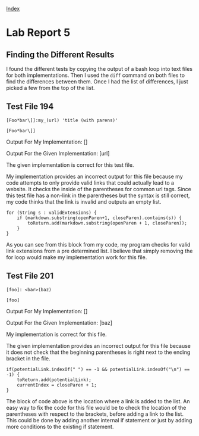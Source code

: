 [Index](https://jheidenr.github.io/cse15l-lab-reports)

# Lab Report 5

## Finding the Different Results

I found the different tests by copying the output of a bash loop into text files for both implementations. Then I used the `diff` command on both files to find the differences between them. Once I had the list of differences, I just picked a few from the top of the list.

## Test File 194

```
[Foo*bar\]]:my_(url) 'title (with parens)'
 
[Foo*bar\]]
```

Output For My Implementation:
[]

Output For the Given Implementation:
[url]

The given implementation is correct for this test file.

My implementation provides an incorrect output for this file because my code attempts to only provide valid links that could actually lead to a website. It checks the inside of the parentheses for common url tags. Since this test file has a non-link in the parentheses but the syntax is still correct, my code thinks that the link is invalid and outputs an empty list.

```
for (String s : validExtensions) {
    if (markdown.substring(openParen+1, closeParen).contains(s)) {
        toReturn.add(markdown.substring(openParen + 1, closeParen));
    }
}
```

As you can see from this block from my code, my program checks for valid link extensions from a pre determined list. I believe that simply removing the for loop would make my implementation work for this file.

## Test File 201

```
[foo]: <bar>(baz)
 
[foo]
```

Output For My Implementation:
[]

Output For the Given Implementation:
[baz]

My implementation is correct for this file.

The given implementation provides an incorrect output for this file because it does not check that the beginning parentheses is right next to the ending bracket in the file.

```
if(potentialLink.indexOf(" ") == -1 && potentialLink.indexOf("\n") == -1) {
    toReturn.add(potentialLink);
    currentIndex = closeParen + 1;
}
```

The block of code above is the location where a link is added to the list. An easy way to fix the code for this file would be to check the location of the parentheses with respect to the brackets, before adding a link to the list. This could be done by adding another internal if statement or just by adding more conditions to the existing if statement.